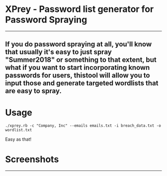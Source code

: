 
# XPrey - Password list generator for Password Spraying
---

If you do password spraying at all, you'll know that usually it's easy to just spray "Summer2018" or something to that extent, but what if you want to start incorporating known passwords for users, thistool will allow you to input those and generate targeted wordlists that are easy to spray.
---
# Usage


```
./xprey.rb -c "Company, Inc" --emails emails.txt -i breach_data.txt -o wordlist.txt
```

Easy as that!


# Screenshots
---

